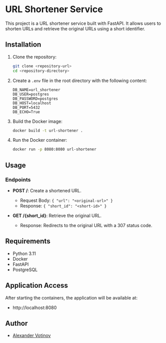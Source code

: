 # URL Shortener Service

This project is a URL shortener service built with FastAPI. It allows users to shorten URLs and retrieve the original URLs using a short identifier.

## Installation

1. Clone the repository:
   ```bash
   git clone <repository-url>
   cd <repository-directory>
   ```

2. Create a `.env` file in the root directory with the following content:
   ```env
   DB_NAME=url_shortener
   DB_USER=postgres
   DB_PASSWORD=postgres
   DB_HOST=localhost
   DB_PORT=5432
   DB_ECHO=True
   ```

3. Build the Docker image:
   ```bash
   docker build -t url-shortener .
   ```

4. Run the Docker container:
   ```bash
   docker run -p 8080:8080 url-shortener
   ```

## Usage

### Endpoints

- **POST /**: Create a shortened URL.
  - Request Body: `{ "url": "<original-url>" }`
  - Response: `{ "short_id": "<short-id>" }`

- **GET /{short_id}**: Retrieve the original URL.
  - Response: Redirects to the original URL with a 307 status code.

## Requirements

- Python 3.11
- Docker
- FastAPI
- PostgreSQL

## Application Access

After starting the containers, the application will be available at:
- http://localhost:8080

## Author

- [Alexander Votinov](https://github.com/Alexstom007) 